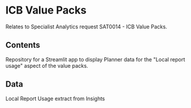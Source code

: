 # ICB Value Packs

Relates to Specialist Analytics request SAT0014 - ICB Value Packs.

## Contents

Repository for a Streamlit app to display Planner data for the "Local report usage" aspect of the value packs.

## Data

Local Report Usage extract from Insights